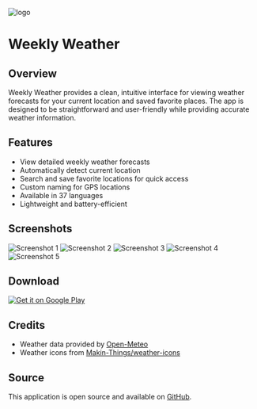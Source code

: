![logo](app/src/main/res/mipmap-xxxhdpi/ic_launcher.webp)

# Weekly Weather

## Overview

Weekly Weather provides a clean, intuitive interface for viewing weather forecasts for your current location and saved favorite places. The app is designed to be straightforward and user-friendly while providing accurate weather information.

## Features

- View detailed weekly weather forecasts
- Automatically detect current location
- Search and save favorite locations for quick access
- Custom naming for GPS locations
- Available in 37 languages
- Lightweight and battery-efficient

## Screenshots

![Screenshot 1](store_assets/Screenshot_20240109_145100.png)
![Screenshot 2](store_assets/Screenshot_20240109_145124.png)
![Screenshot 3](store_assets/Screenshot_20240109_145438.png)
![Screenshot 4](store_assets/Screenshot_20240109_145033.png)
![Screenshot 5](store_assets/Screenshot_20240109_145421.png)

## Download

[![Get it on Google Play](https://play.google.com/intl/en_us/badges/static/images/badges/en_badge_web_generic.png)](https://play.google.com/store/apps/details?id=com.arklan.weather)

## Credits

- Weather data provided by [Open-Meteo](https://open-meteo.com/)
- Weather icons from [Makin-Things/weather-icons](https://github.com/Makin-Things/weather-icons)

## Source

This application is open source and available on [GitHub](https://github.com/codeskraps/Weekly-Weather).